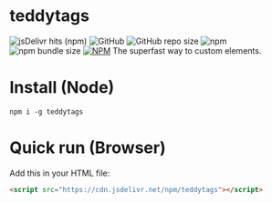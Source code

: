 # teddytags
![jsDelivr hits (npm)](https://img.shields.io/jsdelivr/npm/hd/teddytags?colorA=red&color=orange&label=jsdelivr%20hits)
![GitHub](https://img.shields.io/github/license/obnoxiousnerd/teddytags?colorA=blue&color=cyan)
![GitHub repo size](https://img.shields.io/github/repo-size/obnoxiousnerd/teddytags?colorA=purple&color=pink&label=code%20size)
![npm](https://img.shields.io/npm/v/teddytags?colorA=darkred&color=red)
![npm bundle size](https://img.shields.io/bundlephobia/min/teddytags?colorA=tomato&color=yellow&label=npm%20bundle)
[![NPM](https://nodei.co/npm/teddytags.png?mini=true)](https://nodei.co/npm/teddytags/)
The superfast way to custom elements.
# Install (Node)
```shell
npm i -g teddytags
```
# Quick run (Browser)
Add this in your HTML file:
```html
<script src="https://cdn.jsdelivr.net/npm/teddytags"></script>
```
